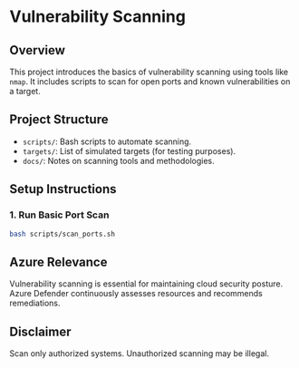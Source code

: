 # Vulnerability Scanning

## Overview

This project introduces the basics of vulnerability scanning using tools like `nmap`. It includes scripts to scan for open ports and known vulnerabilities on a target.

## Project Structure

- `scripts/`: Bash scripts to automate scanning.
- `targets/`: List of simulated targets (for testing purposes).
- `docs/`: Notes on scanning tools and methodologies.

## Setup Instructions

### 1. Run Basic Port Scan

```bash
bash scripts/scan_ports.sh
```

## Azure Relevance

Vulnerability scanning is essential for maintaining cloud security posture. Azure Defender continuously assesses resources and recommends remediations.

## Disclaimer

Scan only authorized systems. Unauthorized scanning may be illegal.
